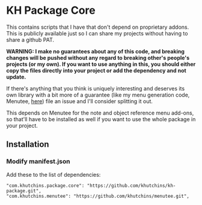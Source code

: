 # KH Package Core

This contains scripts that I have that don't depend on proprietary addons. This is publicly available just so I can share my projects without having to share a github PAT.

**WARNING: I make no guarantees about any of this code, and breaking changes will be pushed without any regard to breaking other's people's projects (or my own). If you want to use anything in this, you should either copy the files directly into your project or add the dependency and not update.**

If there's anything that you think is uniquely interesting and deserves its own library with a bit more of a guarantee (like my menu generation code, Menutee, [here](https://github.com/khutchins/menutee)) file an issue and I'll consider splitting it out.

This depends on Menutee for the note and object reference menu add-ons, so that'll have to be installed as well if you want to use the whole package in your project.

## Installation

### Modify manifest.json

Add these to the list of dependencies:

```
"com.khutchins.package.core": "https://github.com/khutchins/kh-package.git",
"com.khutchins.menutee": "https://github.com/khutchins/menutee.git",
```
